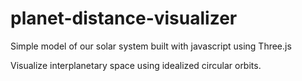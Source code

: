 # planet-distance-visualizer

Simple model of our solar system
built with javascript using Three.js

Visualize interplanetary space
using idealized circular orbits.